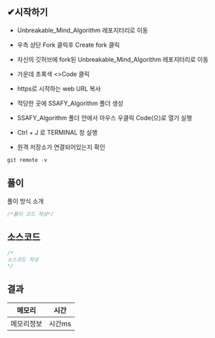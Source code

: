 ## ✔시작하기
- Unbreakable_Mind_Algorithm 레포지터리로 이동
- 우측 상단 Fork 클릭후 Create fork 클릭
- 자신의 깃허브에 fork된 Unbreakable_Mind_Algorithm 레포지터리로 이동
- 가운데 초록색 <>Code 클릭
- https로 시작하는 web URL 복사


- 적당한 곳에 SSAFY_Algorithm 폴더 생성
- SSAFY_Algorithm 폴더 안에서 마우스 우클릭 Code(으)로 열기 실행
- Ctrl + J 로 TERMINAL 창 실행
- 원격 저장소가 연결되어있는지 확인
 ```jsx
git remote -v 
```


## 풀이

풀이 방식 소개

~~~java
/*풀이 코드 작성*/
~~~

## 소스코드
~~~java
/*
소스코드 작성
*/
~~~

## 결과 

| 메모리  | 시간 |
|----|----|
| 메모리정보| 시간ms|

